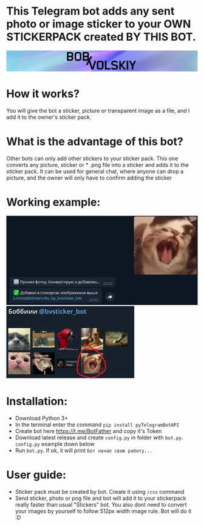 # This Telegram bot adds any sent photo or image sticker to your OWN STICKERPACK created BY THIS BOT.

[![N|Solid](images/logo.png)](https://twitter.com/bob_volskiy)

# How it works?
You will give the bot a sticker, picture or transparent image as a file, and I add it to the owner's sticker pack.

# What is the advantage of this bot?
Other bots can only add other stickers to your sticker pack. This one converts any picture, sticker or * .png file into a sticker and adds it to the sticker pack.
It can be used for general chat, where anyone can drop a picture, and the owner will only have to confirm adding the sticker

# Working example: 
<img src="images/preview_1.jpg">
<img src="images/preview_2.jpg">

# Installation: 
  - Download Python 3+
  - In the terminal enter the command `pip install pyTelegramBotAPI`
  - Create bot here https://t.me/BotFather and copy it's Token
  - Download latest release and create `config.py` in folder with `bot.py`. `config.py` example down below
  - Run `bot.py`. If ok, it will print `Бот начал свою работу...`

# User guide: 
  - Sticker pack must be created by bot. Create it using `/css` command
  - Send sticker, photo or png file and bot will add it to your stickerpack really faster than usual "Stickers" bot. You also dont need to convert your images by yourself to follow 512px width image rule. Bot will do it :D



